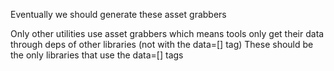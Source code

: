 Eventually we should generate these asset grabbers

Only other utilities use asset grabbers
which means tools only get their data through deps of other libraries (not with the data=[] tag)
These should be the only libraries that use the data=[] tags